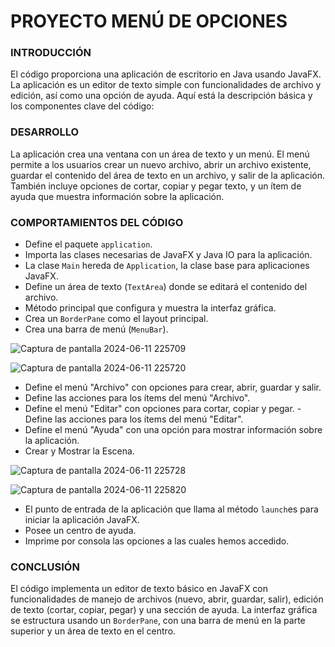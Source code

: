 # PROYECTO MENÚ DE OPCIONES


### INTRODUCCIÓN 
El código proporciona una aplicación de escritorio en Java usando JavaFX. La aplicación es un editor de texto simple con funcionalidades de archivo y edición, así como una opción de ayuda. Aquí está la descripción básica y los componentes clave del código:

### DESARROLLO
La aplicación crea una ventana con un área de texto y un menú. El menú permite a los usuarios crear un nuevo archivo, abrir un archivo existente, guardar el contenido del área de texto en un archivo, y salir de la aplicación. También incluye opciones de cortar, copiar y pegar texto, y un ítem de ayuda que muestra información sobre la aplicación.

### COMPORTAMIENTOS DEL CÓDIGO
   - Define el paquete `application`.
   - Importa las clases necesarias de JavaFX y Java IO para la aplicación.
   - La clase `Main` hereda de `Application`, la clase base para aplicaciones JavaFX.
   - Define un área de texto (`TextArea`) donde se editará el contenido del archivo.
   - Método principal que configura y muestra la interfaz gráfica.
   - Crea un `BorderPane` como el layout principal.
   - Crea una barra de menú (`MenuBar`).


![Captura de pantalla 2024-06-11 225709](https://github.com/Dayana-Sabando/ProMenu/assets/168872451/4b2422fb-2a30-4109-966a-69165f716a55)




![Captura de pantalla 2024-06-11 225720](https://github.com/Dayana-Sabando/ProMenu/assets/168872451/af0b132c-b4ea-43eb-99fe-34d1d9d9f626)





   - Define el menú "Archivo" con opciones para crear, abrir, guardar y salir.
   - Define las acciones para los ítems del menú "Archivo".
   - Define el menú "Editar" con opciones para cortar, copiar y pegar.
    - Define las acciones para los ítems del menú "Editar".
- Define el menú "Ayuda" con una opción para mostrar información sobre la aplicación.
-	Crear y Mostrar la Escena.




![Captura de pantalla 2024-06-11 225728](https://github.com/Dayana-Sabando/ProMenu/assets/168872451/653c1c2e-1ae2-4e1a-bf54-0bfd38a378f5)





![Captura de pantalla 2024-06-11 225820](https://github.com/Dayana-Sabando/ProMenu/assets/168872451/748a1ff7-d776-4d35-a3ac-a26647ba96aa)




- El punto de entrada de la aplicación que llama al método `launch`es para iniciar la aplicación JavaFX.
- Posee un centro de ayuda.
- Imprime por consola las opciones a las cuales hemos accedido.


### CONCLUSIÓN
El código implementa un editor de texto básico en JavaFX con funcionalidades de manejo de archivos (nuevo, abrir, guardar, salir), edición de texto (cortar, copiar, pegar) y una sección de ayuda. La interfaz gráfica se estructura usando un `BorderPane`, con una barra de menú en la parte superior y un área de texto en el centro.
